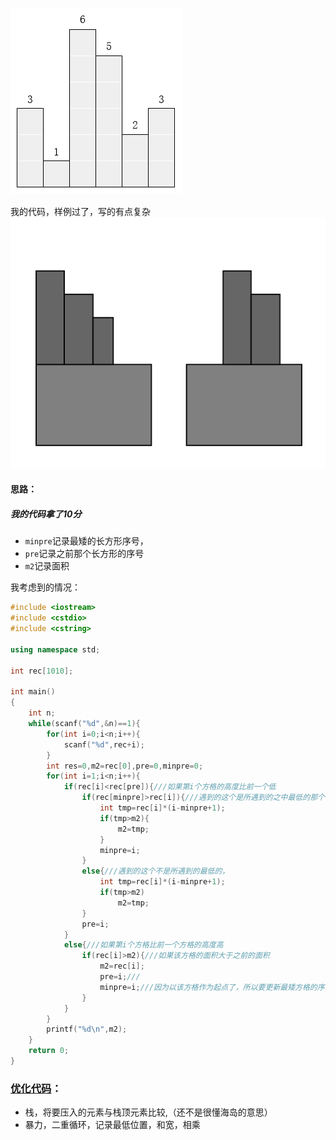 ![](https://github.com/BinGYiZhanG/aoapc-book/blob/master/CCF/Images/20170222130227755.png)


我的代码，样例过了，写的有点复杂<br>
![](https://github.com/BinGYiZhanG/aoapc-book/blob/master/CCF/Images/09091447.png)
#### 思路：
##### 我的代码拿了10分

* ```minpre```记录最矮的长方形序号，
* ```pre```记录之前那个长方形的序号
* ```m2```记录面积

我考虑到的情况：
```cpp
#include <iostream>
#include <cstdio>
#include <cstring>

using namespace std;

int rec[1010];

int main()
{
    int n;
    while(scanf("%d",&n)==1){
        for(int i=0;i<n;i++){
            scanf("%d",rec+i);
        }
        int res=0,m2=rec[0],pre=0,minpre=0;
        for(int i=1;i<n;i++){
            if(rec[i]<rec[pre]){///如果第i个方格的高度比前一个低
                if(rec[minpre]>rec[i]){///遇到的这个是所遇到的之中最低的那个
                    int tmp=rec[i]*(i-minpre+1);
                    if(tmp>m2){
                        m2=tmp;
                    }
                    minpre=i;
                }
                else{///遇到的这个不是所遇到的最低的，
                    int tmp=rec[i]*(i-minpre+1);
                    if(tmp>m2)
                        m2=tmp;
                }
                pre=i;
            }
            else{///如果第i个方格比前一个方格的高度高
                if(rec[i]>m2){///如果该方格的面积大于之前的面积
                    m2=rec[i];
                    pre=i;///
                    minpre=i;///因为以该方格作为起点了，所以要更新最矮方格的序号
                }
            }
        }
        printf("%d\n",m2);
    }
    return 0;
}

```



### [优化代码](https://blog.csdn.net/tigerisland45/article/details/54834094)：
* 栈，将要压入的元素与栈顶元素比较,（还不是很懂海岛的意思）
* 暴力，二重循环，记录最低位置，和宽，相乘
